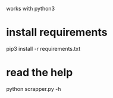 works with python3

install requirements
========================
pip3 install -r requirements.txt

read the help
========================
python scrapper.py -h
